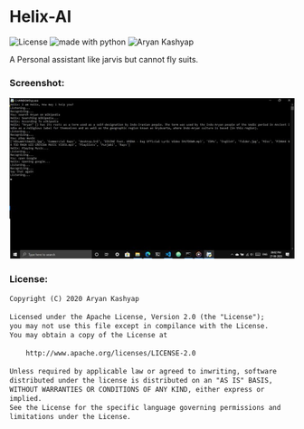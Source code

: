 # Helix-AI

![License](https://img.shields.io/badge/License-Apache-brightgreen)
<img src="https://img.shields.io/badge/Made%20with-Python-blue.svg" alt="made with python">
<img src="https://img.shields.io/badge/Creator-Aryan%20Kashyap-blueviolet" alt="Aryan Kashyap">

A Personal assistant like jarvis but cannot fly suits.

<h3>Screenshot:</h3>

![helix](/Screenshots/helix.jpg)

<h3>License:</h3>

```
Copyright (C) 2020 Aryan Kashyap

Licensed under the Apache License, Version 2.0 (the "License");
you may not use this file except in compilance with the License.
You may obtain a copy of the License at

	http://www.apache.org/licenses/LICENSE-2.0

Unless required by applicable law or agreed to inwriting, software
distributed under the license is distributed on an "AS IS" BASIS,
WITHOUT WARRANTIES OR CONDITIONS OF ANY KIND, either express or implied.
See the License for the specific language governing permissions and
limitations under the License.
```
